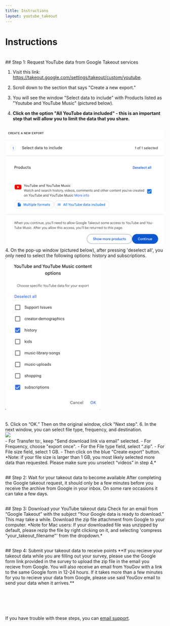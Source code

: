```yaml
---
title: Instructions
layout: youtube_takeout
---
```

<style>
ol li {padding-bottom:15px;}  
  
</style>  
# Instructions
<div style="padding-top:20px;"></div>
## Step 1: Request YouTube data from Google Takeout services

1. Visit this link: <a href="https://takeout.google.com/settings/takeout/custom/youtube" target="new">https://takeout.google.com/settings/takeout/custom/youtube</a>.
2. Scroll down to the section that says "Create a new export."
3. You will see the window "Select data to include" with Products listed as "Youtube and YouTube Music" (pictured below).
4. **Click on the option "All YouTube data included" - this is an important step that will allow you to limit the data that you share.**<br/>
<img src="images/yt-select_options.png" width="500" style="margin:auto;">
4. On the pop-up window (pictured below), after pressing 'deselect all', you only need to select the following options: history and subscriptions. <br/>
<img src="images/yt-what_to_select_2.png" width="300" style="margin:auto;"><br/>
&nbsp;<br/>&nbsp;<br>
5. Click on “OK.” Then on the original window, click "Next step".
6. In the next window, you can select file type, frequency, and destination.<br/>
<img src="images/choose_file_type.png" width="600" style="margin:auto;"><br/>
- For Transfer to:, keep "Send download link via email" selected.
- For Frequency, choose "export once".
- For the File type field, select “.zip”.
- For File size field, select 1 GB. 
- Then click on the blue "Create export" button.
<br/> 
*Note: if your file size is larger than 1 GB, you most likely selected more data than requested. Please make sure you unselect “videos” in step 4.*
<div style="padding-top:30px;"></div>
## Step 2: Wait for your takeout data to become available
After completing the Google takeout request, it should only be a few minutes before you receive the archive from Google in your inbox. On some rare occasions it can take a few days.
<div style="padding-top:30px;"></div>
## Step 3: Download your YouTube takeout data
Check for an email from “Google Takeout” with the subject “Your Google data is ready to download.” This may take a while.
Download the zip file attachment from Google to your computer. 
*Note for Mac users: If your downloaded file was unzipped by default, please rezip the file by right clicking on it, and selecting 'compress "your_takeout_filename"' from the dropdown.*
<div style="padding-top:30px;"></div>
## Step 4: Submit your takeout data to receive points
**If you recieve your takeout data while you are filling out your survey, please use the Google form link provided in the survey to upload the zip file in the email you recieve from Google. You will also receive an email from YouGov with a link to the same Google form in 12-24 hours. If it takes more than a few minutes for you to recieve your data from Google, please use said YouGov email to send your data when it arrives.**
<div style="padding-top:80px;"></div>

If you have trouble with these steps, you can <a href="mailto:csmapsupport@nyu.edu">email support</a>. 



